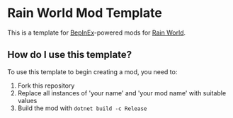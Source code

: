 # Rain World Mod Template

This is a template for [BepInEx](https://github.com/BepInEx/BepInEx)-powered mods for [Rain World](https://store.steampowered.com/app/312520/Rain_World/).

## How do I use this template?

To use this template to begin creating a mod, you need to:
1. Fork this repository
2. Replace all instances of 'your name' and 'your mod name' with suitable values
3. Build the mod with `dotnet build -c Release`